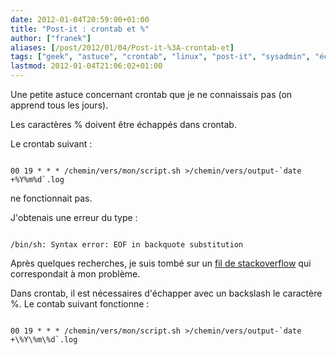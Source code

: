```yaml
---
date: 2012-01-04T20:59:00+01:00
title: "Post-it : crontab et %"
author: ["franek"]
aliases: [/post/2012/01/04/Post-it-%3A-crontab-et]
tags: ["geek", "astuce", "crontab", "linux", "post-it", "sysadmin", "échappement"]
lastmod: 2012-01-04T21:06:02+01:00
---
```

Une petite astuce concernant crontab que je ne connaissais pas (on apprend tous les jours).

Les caractères % doivent être échappés dans crontab.

Le crontab suivant :

```

00 19 * * * /chemin/vers/mon/script.sh >/chemin/vers/output-`date +%Y%m%d`.log
```

ne fonctionnait pas.

J'obtenais une erreur du type :

```

/bin/sh: Syntax error: EOF in backquote substitution
```

Après quelques recherches, je suis tombé sur un [fil de stackoverflow](http://stackoverflow.com/questions/7068759/crontab-syntax-error) qui correspondait à mon problème.

Dans crontab, il est nécessaires d'échapper avec un backslash le caractère %. Le contab suivant fonctionne :

```

00 19 * * * /chemin/vers/mon/script.sh >/chemin/vers/output-`date +\%Y\%m\%d`.log
```
